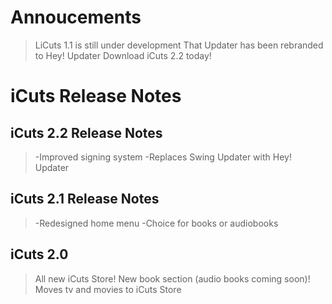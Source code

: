 # Annoucements

> LiCuts 1.1 is still under development
> That Updater has been rebranded to Hey! Updater
> Download iCuts 2.2 today!

# iCuts Release Notes

## iCuts 2.2 Release Notes
> -Improved signing system
> -Replaces Swing Updater with Hey! Updater

## iCuts 2.1 Release Notes
> -Redesigned home menu
> -Choice for books or audiobooks

## iCuts 2.0
>All new iCuts Store! New book section (audio books coming soon)! Moves tv and movies to iCuts Store
